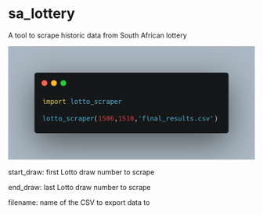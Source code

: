 # sa_lottery
A tool to scrape historic data from South African lottery

![alt_text](https://github.com/MAG-3/sa_lottery/blob/main/carbon.png)

start_draw:
  first Lotto draw number to scrape
  
end_draw:
  last Lotto draw number to scrape
  
filename:
  name of the CSV to export data to
